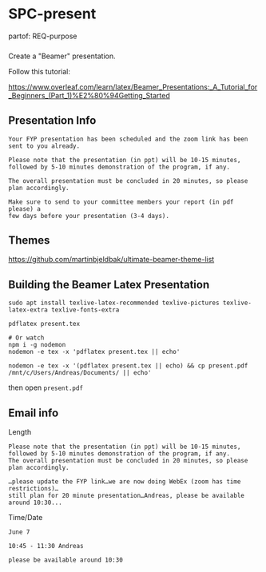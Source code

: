 # SPC-present
partof: REQ-purpose
###

Create a "Beamer" presentation.

Follow this tutorial:

https://www.overleaf.com/learn/latex/Beamer_Presentations:_A_Tutorial_for_Beginners_(Part_1)%E2%80%94Getting_Started

## Presentation Info

```
Your FYP presentation has been scheduled and the zoom link has been sent to you already.

Please note that the presentation (in ppt) will be 10-15 minutes,
followed by 5-10 minutes demonstration of the program, if any.

The overall presentation must be concluded in 20 minutes, so please plan accordingly. 

Make sure to send to your committee members your report (in pdf please) a
few days before your presentation (3-4 days).
```

## Themes

https://github.com/martinbjeldbak/ultimate-beamer-theme-list

## Building the Beamer Latex Presentation

```
sudo apt install texlive-latex-recommended texlive-pictures texlive-latex-extra texlive-fonts-extra

pdflatex present.tex

# Or watch
npm i -g nodemon
nodemon -e tex -x 'pdflatex present.tex || echo'
```

```
nodemon -e tex -x '(pdflatex present.tex || echo) && cp present.pdf /mnt/c/Users/Andreas/Documents/ || echo'
```

then open `present.pdf`


## Email info

Length

```
Please note that the presentation (in ppt) will be 10-15 minutes,
followed by 5-10 minutes demonstration of the program, if any.
The overall presentation must be concluded in 20 minutes, so please plan accordingly. 

…please update the FYP link…we are now doing WebEx (zoom has time restrictions)…
still plan for 20 minute presentation…Andreas, please be available around 10:30... 
```

Time/Date

```
June 7

10:45 - 11:30 Andreas

please be available around 10:30
```


